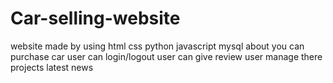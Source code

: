 # Car-selling-website
website made by using
  html
  css
  python
  javascript
  mysql
 about
  you can purchase car
  user can login/logout
  user can give review
  user manage there projects
  latest news
